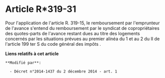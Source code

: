 # Article R*319-31

Pour l'application de l'article R. 319-15, le remboursement par l'emprunteur de l'avance s'entend du remboursement par le
syndicat de copropriétaires des quotes-parts de l'avance restant dues au titre des logements concernés par les situations
prévues au premier alinéa du 1 et au 2 du II de l'article 199 ter S du code général des impôts .

**Liens relatifs à cet article**

	**Modifié par**:

	  - Décret n°2014-1437 du 2 décembre 2014 - art. 1
